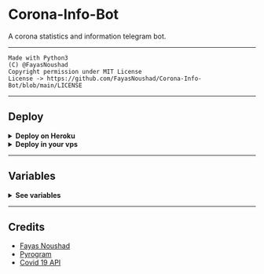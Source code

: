 # Corona-Info-Bot

A corona statistics and information telegram bot.

---

```
Made with Python3
(C) @FayasNoushad
Copyright permission under MIT License
License -> https://github.com/FayasNoushad/Corona-Info-Bot/blob/main/LICENSE
```

---

## Deploy

<details>
  <summary><b>Deploy on Heroku</b></summary>
<br>

<p align="left">
  <a href="https://heroku.com/deploy?template=https://github.com/jokeselo/Corona-Info-Bot/tree/main">
     <img height="30px" src="https://img.shields.io/badge/Deploy%20To%20Heroku-blueviolet?style=for-the-badge&logo=heroku">
  </a>
</p>

</details>

<details>
  <summary><b>Deploy in your vps</b></summary>
<br>
  
```sh
git clone https://github.com/FayasNoushad/Corona-Info-Bot/tree/main
cd Corona-Info-Bot
pip3 install -r requirements.txt
# <Create Variables appropriately>
python3 main.py
```

</details>
  
---

## Variables

<details>
  <summary><b>See variables</b></summary>
<br>

- `API_HASH` Your API Hash from my.telegram.org
- `API_ID` Your API ID from my.telegram.org
- `BOT_TOKEN` Your bot token from @BotFather

</details>

---

## Credits

- [Fayas Noushad](https://github.com/FayasNoushad)
- [Pyrogram](https://github.com/pyrogram/pyrogram)
- [Covid 19 API](https://api.sumanjay.cf/covid)
